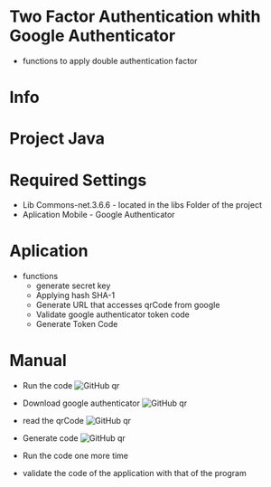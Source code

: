 # Two Factor Authentication whith Google Authenticator

- functions to apply double authentication factor


# Info

 # Project Java
  
 # Required Settings
 
 - Lib Commons-net.3.6.6 - located in the libs Folder of the project
 - Aplication Mobile - Google Authenticator
 
 
 # Aplication
 
 - functions
   - generate secret key
   - Applying hash SHA-1
   - Generate URL that accesses qrCode from google
   - Validate google authenticator token code
   - Generate Token Code
   
   
   
 # Manual
 
 - Run the code 
 ![GitHub qr](Two-Factor-Authentication/images/imageqr.png)
 
 - Download google authenticator
  ![GitHub qr](Two-Factor-Authentication/images/image1.png)
  
 - read the qrCode
  ![GitHub qr](Two-Factor-Authentication/images/image2.png)
  
 - Generate code
   ![GitHub qr](Two-Factor-Authentication/images/image3.png)

 - Run the code one more time
 - validate the code of the application with that of the program

 

 
 
 
 
 
 
